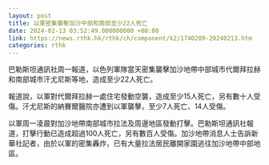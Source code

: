```yaml
---
layout: post
title: 以軍密集襲擊加沙中部和南部至少22人死亡
date: 2024-02-13 03:52:49.000000000 +08:00
link: https://news.rthk.hk/rthk/ch/component/k2/1740209-20240213.htm
categories: rthk
---
```


巴勒斯坦通訊社周一報道，以色列軍隊當天密集襲擊加沙地帶中部城市代爾拜拉赫和南部城市汗尤尼斯等地，造成至少22人死亡。

報道說，以軍對代爾拜拉赫一處住宅發動空襲，造成至少15人死亡，另有數十人受傷。汗尤尼斯的納賽爾醫院亦遭到以軍襲擊，至少7人死亡、14人受傷。

以軍周一凌晨對加沙地帶南部城市拉法及周邊地區發動打擊。巴勒斯坦通訊社報道，打擊行動已造成超過100人死亡，另有數百人受傷。加沙地帶消息人士告訴新華社記者，由於以軍的密集轟炸，已有大量拉法居民離開家園逃往加沙地帶中部地區。
